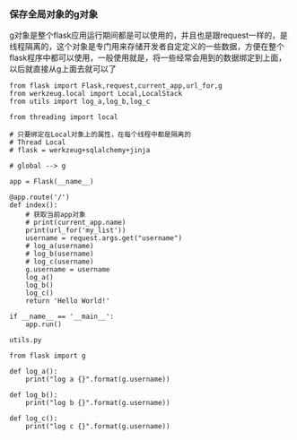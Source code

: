 ### 保存全局对象的g对象

g对象是整个flask应用运行期间都是可以使用的，并且也是跟request一样的，是线程隔离的，这个对象是专门用来存储开发者自定定义的一些数据，方便在整个flask程序中都可以使用，一般使用就是，将一些经常会用到的数据绑定到上面，以后就直接从g上面去就可以了

```
from flask import Flask,request,current_app,url_for,g
from werkzeug.local import Local,LocalStack
from utils import log_a,log_b,log_c

from threading import local

# 只要绑定在Local对象上的属性，在每个线程中都是隔离的
# Thread Local
# flask = werkzeug+sqlalchemy+jinja

# global --> g

app = Flask(__name__)

@app.route('/')
def index():
    # 获取当前app对象
    # print(current_app.name)
    print(url_for('my_list'))
    username = request.args.get("username")
    # log_a(username)
    # log_b(username)
    # log_c(username)
    g.username = username
    log_a()
    log_b()
    log_c()
    return 'Hello World!'

if __name__ == '__main__':
    app.run()
```

```
utils.py

from flask import g

def log_a():
    print("log a {}".format(g.username))

def log_b():
    print("log b {}".format(g.username))

def log_c():
    print("log c {}".format(g.username))
```



